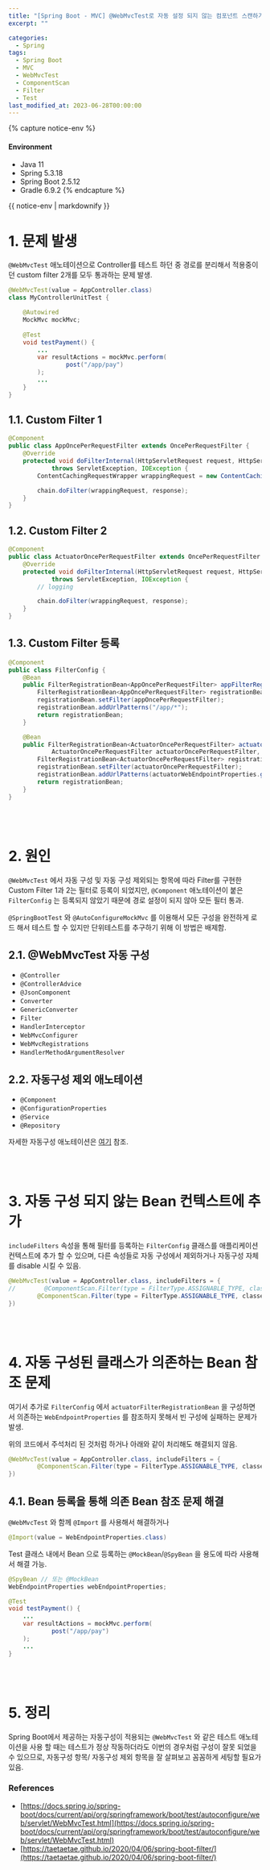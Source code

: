 ```yaml
---
title: "[Spring Boot - MVC] @WebMvcTest로 자동 설정 되지 않는 컴포넌트 스캔하기"
excerpt: ""

categories:
  - Spring
tags:
  - Spring Boot
  - MVC
  - WebMvcTest
  - ComponentScan
  - Filter
  - Test
last_modified_at: 2023-06-28T00:00:00
---
```


{% capture notice-env %}
#### Environment
 - Java 11
 - Spring 5.3.18
 - Spring Boot 2.5.12
 - Gradle 6.9.2 
{% endcapture %}
<div class="notice--primary">{{ notice-env | markdownify }}</div>


# 1. 문제 발생

`@WebMvcTest` 애노테이션으로 Controller를 테스트 하던 중 경로를 분리해서 적용중이던 custom filter 2개를 모두 통과하는 문제 발생.

```java
@WebMvcTest(value = AppController.class)
class MyControllerUnitTest {

    @Autowired
    MockMvc mockMvc;
	
    @Test
    void testPayment() {
        ...
        var resultActions = mockMvc.perform(
                post("/app/pay")
        );
        ...
    }
}
```

## 1.1. Custom Filter 1

```java
@Component
public class AppOncePerRequestFilter extends OncePerRequestFilter {
    @Override
    protected void doFilterInternal(HttpServletRequest request, HttpServletResponse response, FilterChain chain)
            throws ServletException, IOException {
        ContentCachingRequestWrapper wrappingRequest = new ContentCachingRequestWrapper(request);

        chain.doFilter(wrappingRequest, response);
    }
}
```

## 1.2. Custom Filter 2

```java
@Component
public class ActuatorOncePerRequestFilter extends OncePerRequestFilter {
    @Override
    protected void doFilterInternal(HttpServletRequest request, HttpServletResponse response, FilterChain chain)
            throws ServletException, IOException {
        // logging

        chain.doFilter(wrappingRequest, response);
    }
}
```

## 1.3. Custom Filter 등록

```java
@Component
public class FilterConfig {
    @Bean
    public FilterRegistrationBean<AppOncePerRequestFilter> appFilterRegistrationBean(AppOncePerRequestFilter appOncePerRequestFilter) {
        FilterRegistrationBean<AppOncePerRequestFilter> registrationBean = new FilterRegistrationBean<>();
        registrationBean.setFilter(appOncePerRequestFilter);
        registrationBean.addUrlPatterns("/app/*");
        return registrationBean;
    }

    @Bean
    public FilterRegistrationBean<ActuatorOncePerRequestFilter> actuatorFilterRegistrationBean(
            ActuatorOncePerRequestFilter actuatorOncePerRequestFilter, WebEndpointProperties actuatorWebEndpointProperties) {
        FilterRegistrationBean<ActuatorOncePerRequestFilter> registrationBean = new FilterRegistrationBean<>();
        registrationBean.setFilter(actuatorOncePerRequestFilter);
        registrationBean.addUrlPatterns(actuatorWebEndpointProperties.getBasePath() + "/*");
        return registrationBean;
    }
}
```

<br>

<br>

# 2. 원인

`@WebMvcTest` 에서 자동 구성 및 자동 구성 제외되는 항목에 따라 Filter를 구현한 Custom Filter 1과 2는 필터로 등록이 되었지만, `@Component` 애노테이션이 붙은 `FilterConfig` 는 등록되지 않았기 때문에 경로 설정이 되지 않아 모든 필터 통과.

`@SpringBootTest` 와 `@AutoConfigureMockMvc` 를 이용해서 모든 구성을 완전하게 로드 해서 테스트 할 수 있지만 단위테스트를 추구하기 위해 이 방법은 배제함.

## 2.1. @WebMvcTest 자동 구성

- `@Controller`
- `@ControllerAdvice`
- `@JsonComponent`
- `Converter`
- `GenericConverter`
- `Filter`
- `HandlerInterceptor`
- `WebMvcConfigurer`
- `WebMvcRegistrations`
- `HandlerMethodArgumentResolver`

## 2.2. 자동구성 제외 애노테이션

- `@Component`
- `@ConfigurationProperties`
- `@Service`
- `@Repository`

자세한 자동구성 애노테이션은 [여기](https://docs.spring.io/spring-boot/docs/current/reference/htmlsingle/#appendix.test-auto-configuration) 참조.

<br>

<br>

# 3. 자동 구성 되지 않는 Bean 컨텍스트에 추가

`includeFilters` 속성을 통해 필터를 등록하는 `FilterConfig` 클래스를 애플리케이션 컨텍스트에 추가 할 수 있으며, 다른 속성들로 자동 구성에서 제외하거나 자동구성 자체를 disable 시킬 수 있음.

```java
@WebMvcTest(value = AppController.class, includeFilters = {
//        @ComponentScan.Filter(type = FilterType.ASSIGNABLE_TYPE, classes = {WebEndpointProperties.class}),
        @ComponentScan.Filter(type = FilterType.ASSIGNABLE_TYPE, classes = {FilterConfig.class})
})
```

<br>

<br>

# 4. 자동 구성된 클래스가 의존하는 Bean 참조 문제

여기서 추가로 `FilterConfig` 에서 `actuatorFilterRegistrationBean` 을 구성하면서 의존하는 `WebEndpointProperties` 를 참조하지 못해서 빈 구성에 실패하는 문제가 발생.

위의 코드에서 주석처리 된 것처럼 하거나 아래와 같이 처리해도 해결되지 않음.

```java
@WebMvcTest(value = AppController.class, includeFilters = {
        @ComponentScan.Filter(type = FilterType.ASSIGNABLE_TYPE, classes = {WebEndpointProperties.class, FilterConfig.class})
})
```

## 4.1. Bean 등록을 통해 의존 Bean 참조 문제 해결

`@WebMvcTest` 와 함께 `@Import` 를 사용해서 해결하거나

```java
@Import(value = WebEndpointProperties.class)
```

Test 클래스 내에서 Bean 으로 등록하는 `@MockBean`/`@SpyBean` 을 용도에 따라 사용해서 해결 가능.

```java
@SpyBean // 또는 @MockBean
WebEndpointProperties webEndpointProperties;

@Test
void testPayment() {
    ...
    var resultActions = mockMvc.perform(
            post("/app/pay")
    );
    ...
}
```

<br>

<br>

# 5. 정리

Spring Boot에서 제공하는 자동구성이 적용되는 `@WebMvcTest` 와 같은 테스트 애노테이션을 사용 할 때는 테스트가 정상 작동하더라도 이번의 경우처럼 구성이 잘못 되었을 수 있으므로, 자동구성 항목/ 자동구성 제외 항목을 잘 살펴보고 꼼꼼하게 세팅할 필요가 있음.

<!--

예제 코드가 적용된 프로젝트는 [여기](https://github.com/clowoodive/toy/tree/main/investing).

-->

### References

- [https://docs.spring.io/spring-boot/docs/current/api/org/springframework/boot/test/autoconfigure/web/servlet/WebMvcTest.html](https://docs.spring.io/spring-boot/docs/current/api/org/springframework/boot/test/autoconfigure/web/servlet/WebMvcTest.html)
- [https://taetaetae.github.io/2020/04/06/spring-boot-filter/](https://taetaetae.github.io/2020/04/06/spring-boot-filter/)